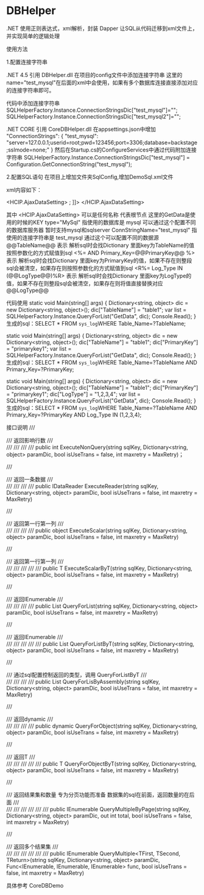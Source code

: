 # DBHelper
.NET 使用正则表达式，xml解析，封装 Dapper 让SQL从代码迁移到xml文件上，并实现简单的逻辑处理

使用方法

1.配置连接字符串

  .NET 4.5 引用 DBHelper.dll
  在项目的config文件中添加连接字符串
  <connectionStrings>
      <add name="test_mysql" connectionString="Server =127.0.0.1; Database =backstage; Uid =root; Pwd =123456;Pooling=true; Max Pool Size=100;Min Pool Size=10;Allow Batch=true; Allow User Variables=True;Charset=utf8;SslMode=none" providerName="MySql.Data.MySqlClient" />
  </connectionStrings>
  这里的name="test_mysql"在后面的xml中会使用，如果有多个数据库连接直接添加对应的连接字符串即可。

  代码中添加连接字符串
  SQLHelperFactory.Instance.ConnectionStringsDic["test_mysql"]="";
  SQLHelperFactory.Instance.ConnectionStringsDic["test_mysql2"]="";

  .NET CORE 引用 CoreDBHelper.dll
  在appsettings.json中增加 
  "ConnectionStrings": {
      "test_mysql": "server=127.0.0.1;userid=root;pwd=123456;port=3306;database=backstage;sslmode=none;"
  }
  然后在Startup.cs的ConfigureServices中通过代码附加连接字符串
  SQLHelperFactory.Instance.ConnectionStringsDic["test_mysql"] = Configuration.GetConnectionString("test_mysql");


2.配置SQL语句
  在项目上增加文件夹SqlConfig,增加DemoSql.xml文件

  xml内容如下：
  <?xml version="1.0" encoding="utf-8" ?>
  <HCIP.AjaxDataSetting>
    <Data name="GetData">
      <SqlDefinition type="MySql" ConnStringName="test_mysql">
        <SqlCommand>
          <![CDATA[
        SELECT * FROM `sys_log`WHERE Table_Name=@@TableName@@ <%= AND Primary_Key=@@PrimaryKey@@ %><R%= AND Log_Type IN (@@LogType@@)%R>;
        ]]>
        </SqlCommand>
      </SqlDefinition>
    </Data>
  </HCIP.AjaxDataSetting>

  其中 <HCIP.AjaxDataSetting> 可以是任何名称 代表根节点
  <Data name="GetData"> 这里的GetData是使用的时候的KEY
  type="MySql" 指使用的数据库是 mysql 可以通过这个配置不同的数据库服务器 暂时支持mysql和sqlserver
  ConnStringName="test_mysql" 指使用的连接字符串是 test_mysql 通过这个可以配置不同的数据源
  @@TableName@@ 表示 解析sql时会找Dictionary 里面key为TableName的值按照参数化的方式赋值到sql
  <%= AND Primary_Key=@@PrimaryKey@@ %> 表示 解析sql时会找Dictionary 里面key为PrimaryKey的值，如果不存在则整段sql会被清空，如果存在则按照参数化的方式赋值到sql
  <R%= Log_Type IN (@@LogType@@)%R> 表示 解析sql时会找Dictionary 里面key为LogType的值，如果不存在则整段sql会被清空，如果存在则将值直接替换对应@@LogType@@

代码使用
  static void Main(string[] args)
  {
      Dictionary<string, object> dic = new Dictionary<string, object>();
      dic["TableName"] = "table1";
      var list = SQLHelperFactory.Instance.QueryForList("GetData", dic);
      Console.Read();
  }
  生成的sql：SELECT * FROM `sys_log`WHERE Table_Name=?TableName;

  static void Main(string[] args)
  {
      Dictionary<string, object> dic = new Dictionary<string, object>();
      dic["TableName"] = "table1";
      dic["PrimaryKey"] = "primarykey1";
      var list = SQLHelperFactory.Instance.QueryForList("GetData", dic);
      Console.Read();
  }
  生成的sql：SELECT * FROM `sys_log`WHERE Table_Name=?TableName AND Primary_Key=?PrimaryKey;

  static void Main(string[] args)
  {
      Dictionary<string, object> dic = new Dictionary<string, object>();
      dic["TableName"] = "table1";
      dic["PrimaryKey"] = "primarykey1";
      dic["LogType"] = "1,2,3,4";
      var list = SQLHelperFactory.Instance.QueryForList("GetData", dic);
      Console.Read();
  }
  生成的sql：SELECT * FROM `sys_log`WHERE Table_Name=?TableName  AND Primary_Key=?PrimaryKey  AND Log_Type IN (1,2,3,4);


接口说明
  /// <summary>
  /// 返回影响行数
  /// </summary>
  /// <param name="sqlKey"></param>
  /// <param name="paramDic"></param>
  /// <param name="isUseTrans"></param>
  /// <returns></returns>
  public int ExecuteNonQuery(string sqlKey, Dictionary<string, object> paramDic, bool isUseTrans = false, int maxretry = MaxRetry)；

  /// <summary>
  /// 返回一条数据
  /// </summary>
  /// <param name="sqlKey"></param>
  /// <param name="paramDic"></param>
  /// <param name="isUseTrans"></param>
  /// <returns></returns>
  public IDataReader ExecuteReader(string sqlKey, Dictionary<string, object> paramDic, bool isUseTrans = false, int maxretry = MaxRetry)


  /// <summary>
  /// 返回第一行第一列
  /// </summary>
  /// <param name="sqlKey"></param>
  /// <param name="paramDic"></param>
  /// <param name="isUseTrans"></param>
  /// <returns></returns>
  public object ExecuteScalar(string sqlKey, Dictionary<string, object> paramDic, bool isUseTrans = false, int maxretry = MaxRetry)

  /// <summary>
  /// 返回第一行第一列
  /// </summary>
  /// <typeparam name="T"></typeparam>
  /// <param name="sqlKey"></param>
  /// <param name="paramDic"></param>
  /// <param name="isUseTrans"></param>
  /// <returns></returns>
  public T ExecuteScalarByT<T>(string sqlKey, Dictionary<string, object> paramDic, bool isUseTrans = false, int maxretry = MaxRetry)

  /// <summary>
  /// 返回IEnumerable
  /// </summary>
  /// <param name="sqlKey"></param>
  /// <param name="paramDic"></param>
  /// <param name="isUseTrans"></param>
  /// <returns></returns>
  public List<dynamic> QueryForList(string sqlKey, Dictionary<string, object> paramDic, bool isUseTrans = false, int maxretry = MaxRetry)


  /// <summary>
  /// 返回IEnumerable<T>
  /// </summary>
  /// <typeparam name="T"></typeparam>
  /// <param name="sqlKey"></param>
  /// <param name="paramDic"></param>
  /// <param name="isUseTrans"></param>
  /// <returns></returns>
  public List<T> QueryForListByT<T>(string sqlKey, Dictionary<string, object> paramDic, bool isUseTrans = false, int maxretry = MaxRetry)


  /// <summary>
  /// 通过sql配置控制返回的类型，调用 QueryForListByT
  /// </summary>
  /// <param name="sqlKey"></param>
  /// <param name="paramDic"></param>
  /// <param name="isUseTrans"></param>
  /// <returns></returns>
  public List<object> QueryForLisByAssembly(string sqlKey, Dictionary<string, object> paramDic, bool isUseTrans = false, int maxretry = MaxRetry)


  /// <summary>
  /// 返回dynamic
  /// </summary>
  /// <param name="sqlKey"></param>
  /// <param name="paramDic"></param>
  /// <param name="isUseTrans"></param>
  /// <returns></returns>
  public dynamic QueryForObject(string sqlKey, Dictionary<string, object> paramDic, bool isUseTrans = false, int maxretry = MaxRetry)

  /// <summary>
  /// 返回T
  /// </summary>
  /// <typeparam name="T"></typeparam>
  /// <param name="sqlKey"></param>
  /// <param name="paramDic"></param>
  /// <param name="isUseTrans"></param>
  /// <returns></returns>
  public T QueryForObjectByT<T>(string sqlKey, Dictionary<string, object> paramDic, bool isUseTrans = false, int maxretry = MaxRetry)


  /// <summary>
  /// 返回结果集和数量 专为分页功能而准备  数据集的sql在前面，返回数量的在后面
  /// </summary>
  /// <typeparam name="T"></typeparam>
  /// <param name="sqlKey"></param>
  /// <param name="paramDic"></param>
  /// <param name="total"></param>
  /// <param name="isUseTrans"></param>
  /// <returns></returns>
  public IEnumerable<T> QueryMultipleByPage<T>(string sqlKey, Dictionary<string, object> paramDic, out int total, bool isUseTrans = false, int maxretry = MaxRetry)


  /// <summary>
  /// 返回多个结果集
  /// </summary>
  /// <typeparam name="T"></typeparam>
  /// <param name="sqlKey"></param>
  /// <param name="paramDic"></param>
  /// <param name="total"></param>
  /// <param name="isUseTrans"></param>
  /// <returns></returns>
  public IEnumerable<TReturn> QueryMultiple<TFirst, TSecond, TReturn>(string sqlKey, Dictionary<string, object> paramDic, Func<IEnumerable<TFirst>, IEnumerable<TSecond>, IEnumerable<TReturn>> func, bool isUseTrans = false, int maxretry = MaxRetry)        
        
        
        
具体参考 CoreDBDemo
        
        
        
        
        
        
        
